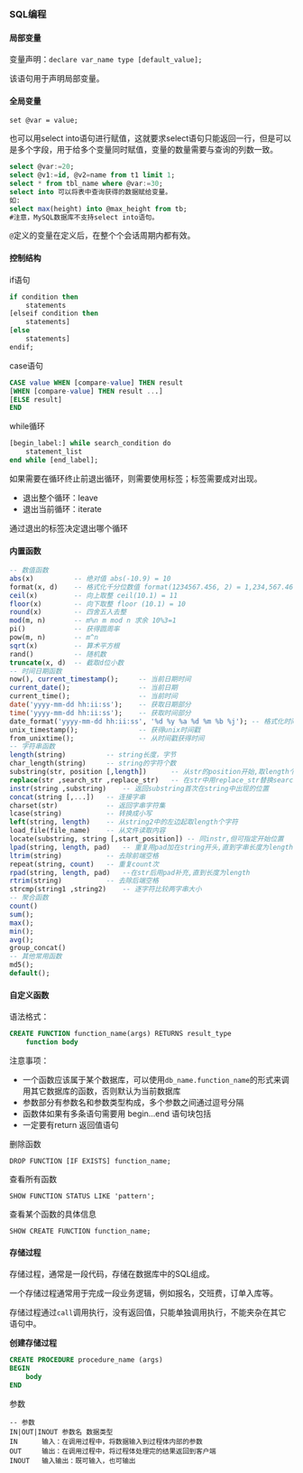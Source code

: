 ### **SQL编程**

#### 局部变量

变量声明：`declare var_name type [default_value];`

该语句用于声明局部变量。

#### 全局变量

`set @var = value;`

也可以用select into语句进行赋值，这就要求select语句只能返回一行，但是可以是多个字段，用于给多个变量同时赋值，变量的数量需要与查询的列数一致。

```sql
select @var:=20;
select @v1:=id, @v2=name from t1 limit 1;
select * from tbl_name where @var:=30;
select into 可以将表中查询获得的数据赋给变量。
如:
select max(height) into @max_height from tb;
#注意，MySQL数据库不支持select into语句。
```

`@`定义的变量在定义后，在整个个会话周期内都有效。

#### 控制结构

if语句

```sql
if condition then
	statements
[elseif condition then
	statements]
[else
 	statements]
endif;
```

case语句

```sql
CASE value WHEN [compare-value] THEN result
[WHEN [compare-value] THEN result ...]
[ELSE result]
END
```

while循环

```SQL
[begin_label:] while search_condition do
    statement_list
end while [end_label];
```

如果需要在循环终止前退出循环，则需要使用标签；标签需要成对出现。

- 退出整个循环：leave
- 退出当前循环：iterate

通过退出的标签决定退出哪个循环

#### 内置函数

```sql
-- 数值函数
abs(x)          -- 绝对值 abs(-10.9) = 10
format(x, d)    -- 格式化千分位数值 format(1234567.456, 2) = 1,234,567.46
ceil(x)         -- 向上取整 ceil(10.1) = 11
floor(x)        -- 向下取整 floor (10.1) = 10
round(x)        -- 四舍五入去整
mod(m, n)       -- m%n m mod n 求余 10%3=1
pi()            -- 获得圆周率
pow(m, n)       -- m^n
sqrt(x)         -- 算术平方根
rand()          -- 随机数
truncate(x, d)  -- 截取d位小数
-- 时间日期函数
now(), current_timestamp();     -- 当前日期时间
current_date();                 -- 当前日期
current_time();                 -- 当前时间
date('yyyy-mm-dd hh:ii:ss');    -- 获取日期部分
time('yyyy-mm-dd hh:ii:ss');    -- 获取时间部分
date_format('yyyy-mm-dd hh:ii:ss', '%d %y %a %d %m %b %j'); -- 格式化时间
unix_timestamp();               -- 获得unix时间戳
from_unixtime();                -- 从时间戳获得时间
-- 字符串函数
length(string)          -- string长度，字节
char_length(string)     -- string的字符个数
substring(str, position [,length])      -- 从str的position开始,取length个字符
replace(str ,search_str ,replace_str)   -- 在str中用replace_str替换search_str
instr(string ,substring)    -- 返回substring首次在string中出现的位置
concat(string [,...])   -- 连接字串
charset(str)            -- 返回字串字符集
lcase(string)           -- 转换成小写
left(string, length)    -- 从string2中的左边起取length个字符
load_file(file_name)    -- 从文件读取内容
locate(substring, string [,start_position]) -- 同instr,但可指定开始位置
lpad(string, length, pad)   -- 重复用pad加在string开头,直到字串长度为length
ltrim(string)           -- 去除前端空格
repeat(string, count)   -- 重复count次
rpad(string, length, pad)   --在str后用pad补充,直到长度为length
rtrim(string)           -- 去除后端空格
strcmp(string1 ,string2)    -- 逐字符比较两字串大小
-- 聚合函数
count()
sum();
max();
min();
avg();
group_concat()
-- 其他常用函数
md5();
default();
```

#### 自定义函数

语法格式：

```sql
CREATE FUNCTION function_name(args) RETURNS result_type
	function body
```

注意事项：

- 一个函数应该属于某个数据库，可以使用`db_name.function_name`的形式来调用其它数据库的函数，否则默认为当前数据库
- 参数部分有参数名和参数类型构成，多个参数之间通过逗号分隔
- 函数体如果有多条语句需要用 begin...end 语句块包括
- 一定要有return 返回值语句

删除函数

`DROP FUNCTION [IF EXISTS] function_name;`

查看所有函数

`SHOW FUNCTION STATUS LIKE 'pattern';`

查看某个函数的具体信息

`SHOW CREATE FUNCTION function_name;`

#### 存储过程

存储过程，通常是一段代码，存储在数据库中的SQL组成。

一个存储过程通常用于完成一段业务逻辑，例如报名，交班费，订单入库等。

存储过程通过`call`调用执行，没有返回值，只能单独调用执行，不能夹杂在其它语句中。

**创建存储过程**

```sql
CREATE PROCEDURE procedure_name (args)
BEGIN
	body
END
```

参数

```
-- 参数
IN|OUT|INOUT 参数名 数据类型
IN      输入：在调用过程中，将数据输入到过程体内部的参数
OUT     输出：在调用过程中，将过程体处理完的结果返回到客户端
INOUT   输入输出：既可输入，也可输出
```